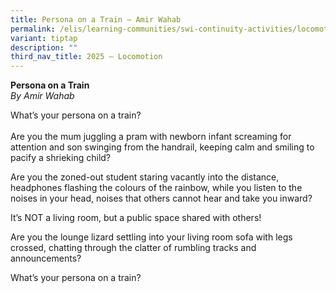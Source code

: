 ```yaml
---
title: Persona on a Train – Amir Wahab
permalink: /elis/learning-communities/swi-continuity-activities/locomotion/amir-wahab/
variant: tiptap
description: ""
third_nav_title: 2025 – Locomotion
---
```

<p><strong>Persona on a Train</strong>
<br><em>By Amir Wahab</em>
</p>
<p>What’s your persona on a train?
<br>
<br>Are you the mum juggling a pram with newborn infant screaming for attention
and son swinging from the handrail, keeping calm and smiling to pacify
a shrieking child?</p>
<p>Are you the zoned-out student staring vacantly into the distance, headphones
flashing the colours of the rainbow, while you listen to the noises in
your head, noises that others cannot hear and take you inward?</p>
<p>It’s NOT a living room, but a public space shared with others!</p>
<p>Are you the lounge lizard settling into your living room sofa with legs
crossed, chatting through the clatter of rumbling tracks and announcements?</p>
<p>What’s your persona on a train?</p>
<p>
<br>
</p>